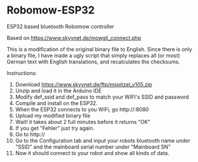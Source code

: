 # Robomow-ESP32
ESP32 based bluetooth Robomow controller

Based on https://www.skyynet.de/mowgli_connect.php

This is a modification of the original binary file to English.
Since there is only a binary file, I have made a ugly script that simply replaces all (or most) German text with English translations, and recalculates the checksums.

Instructions:

1. Download https://www.skyynet.de/ftp/mspitzel_v105.zip
2. Unzip and load it in the Arduino IDE
3. Modify def_ssid and def_pass to match your WIFI's SSID and password
4. Compile and install on the ESP32.
5. When the ESP32 connects to you WiFi, go http://<IP>:8080
6. Upload my modified binary file
7. Wait! it takes about 2 full minutes before it returns "OK"
8. If you get "Fehler" just try again.
9. Go to http://<IP>
10. Go to the Configuration tab and input your robots bluetooth name under "SSID" and the mainboard serial number under "Mainboard SN"
12. Now it should connect to your robot and show all kinds of data.

